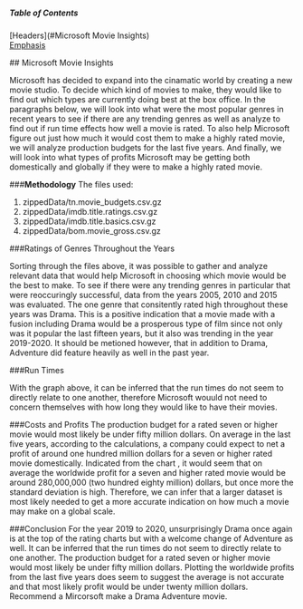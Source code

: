 ##### Table of Contents  
[Headers](#Microsoft Movie Insights)  
[Emphasis](#emphasis)  
    
<a name="headers"/>
## Microsoft Movie Insights

Microsoft has decided to expand into the cinamatic world by creating a new movie studio. To decide which kind of movies to make, they would like to find out which types are currently doing best at the box office. In the paragraphs below, we will look into what were the most popular genres in recent years to see if there are any trending genres as well as analyze to find out if run time effects how well a movie is rated. To also help Microsoft figure out just how much it would cost them to make a highly rated movie, we will analyze production budgets for the last five years. And finally, we will look into what types of profits Microsoft may be getting both domestically and globally if they were to make a highly rated movie.


###**Methodology**
The files used:
1. zippedData/tn.movie_budgets.csv.gz
2. zippedData/imdb.title.ratings.csv.gz
3. zippedData/imdb.title.basics.csv.gz
4. zippedData/bom.movie_gross.csv.gz

###Ratings of Genres Throughout the Years

Sorting through the files above, it was possible to gather and analyze relevant data that would help Microsoft in choosing which movie would be the best to make. To see if there were any trending genres in particular that were reoccuringly successful, data from the years 2005, 2010 and 2015 was evaluated. The one genre that consitently rated high throughout these years was Drama. This is a positive indication that a movie made with a fusion including Drama would be a prosperous type of film since not only was it popular the last fifteen years, but it also was trending in the year 2019-2020. It should be metioned however, that in addition to Drama, Adventure did feature heavily as well in the past year. 

###Run Times

With the graph above, it can be inferred that the run times do not seem to directly relate to one another, therefore Microsoft wouuld not need to concern themselves with how long they would like to have their movies.

###Costs and Profits
The production budget for a rated seven or higher movie would most likely be under fifty million dollars. On average in the last five years, according to the calculations, a company could expect to net a profit of around one hundred million dollars for a seven or higher rated movie domestically. Indicated from the chart , it would seem that on average the worldwide profit for a seven and higher rated movie would be around 280,000,000 (two hundred eighty million) dollars, but once more the standard deviation is high. Therefore, we can infer that a larger dataset is most likely needed to get a more accurate indication on how much a movie may make on a global scale.

###Conclusion
For the year 2019 to 2020, unsurprisingly Drama once again is at the top of the rating charts but with a welcome change of Adventure as well. It can be inferred that the run times do not seem to directly relate to one another. The production budget for a rated seven or higher movie would most likely be under fifty million dollars. Plotting the worldwide profits from the last five years does seem to suggest the average is not accurate and that most likely profit would be under twenty million dollars. Recommend a Mircorsoft make a Drama Adventure movie.
